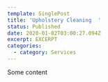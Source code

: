 ```yaml
---
template: SinglePost
title: 'Upholstery Cleaning  '
status: Published
date: 2020-01-02T03:00:27.094Z
excerpt: EXCERPT
categories:
  - category: Services
---
```

Some content
